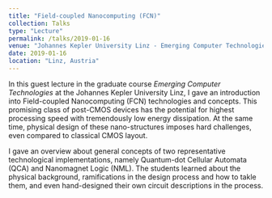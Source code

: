```yaml
---
title: "Field-coupled Nanocomputing (FCN)"
collection: Talks
type: "Lecture"
permalink: /talks/2019-01-16
venue: "Johannes Kepler University Linz - Emerging Computer Technologies"
date: 2019-01-16
location: "Linz, Austria"
---
```


In this guest lecture in the graduate course _Emerging Computer Technologies_ at the Johannes Kepler University Linz, I gave an introduction into Field-coupled Nanocomputing (FCN) technologies and concepts. This promising class of post-CMOS devices has the potential for highest processing speed with tremendously low energy dissipation. At the same time, physical design of these nano-structures imposes hard challenges, even compared to classical CMOS layout.

I gave an overview about general concepts of two representative technological implementations, namely Quantum-dot Cellular Automata (QCA) and Nanomagnet Logic (NML). The students learned about the physical background, ramifications in the design process and how to takle them, and even hand-designed their own circuit descriptions in the process.

